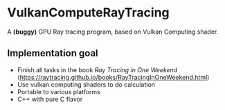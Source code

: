 # VulkanComputeRayTracing  
A **(buggy)** GPU Ray tracing program, based on Vulkan Computing shader.  
## Implementation goal  
+ Finish all tasks in the book *Ray Tracing in One Weekend* (https://raytracing.github.io/books/RayTracingInOneWeekend.html)  
+ Use vulkan computing shaders to do calculation  
+ Portable to various platforms  
+ C++ with pure C flavor  
